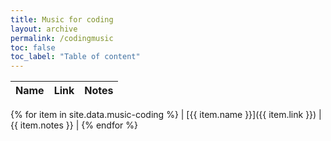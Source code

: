 ```yaml
---
title: Music for coding
layout: archive
permalink: /codingmusic
toc: false
toc_label: "Table of content"
---
```


|Name|Link|Notes|
|---|---|---|
{% for item in site.data.music-coding %}
| [{{ item.name }}]({{ item.link }}) | {{ item.notes }} |
{% endfor %}